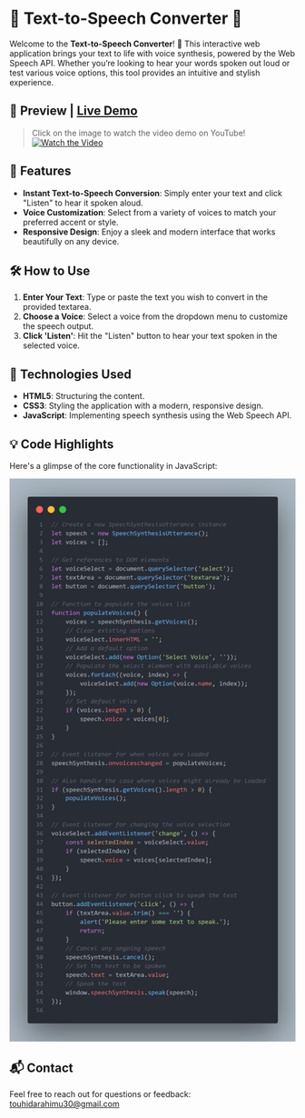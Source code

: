 # 🌟 Text-to-Speech Converter 🌟

Welcome to the **Text-to-Speech Converter**! 🚀 This interactive web application brings your text to life with voice synthesis, powered by the Web Speech API. Whether you’re looking to hear your words spoken out loud or test various voice options, this tool provides an intuitive and stylish experience.

## 📸 Preview | [Live Demo](https://lustrous-crepe-b7d565.netlify.app/) 



> Click on the image to watch the video demo on YouTube!
> [![Watch the Video](https://img.youtube.com/vi/V4eRZE3_jm0/maxresdefault.jpg)](https://www.youtube.com/watch?v=V4eRZE3_jm0)

## 🚀 Features

- **Instant Text-to-Speech Conversion**: Simply enter your text and click "Listen" to hear it spoken aloud.
- **Voice Customization**: Select from a variety of voices to match your preferred accent or style.
- **Responsive Design**: Enjoy a sleek and modern interface that works beautifully on any device.

## 🛠️ How to Use

1. **Enter Your Text**: Type or paste the text you wish to convert in the provided textarea.
2. **Choose a Voice**: Select a voice from the dropdown menu to customize the speech output.
3. **Click 'Listen'**: Hit the "Listen" button to hear your text spoken in the selected voice.

## 🧩 Technologies Used

- **HTML5**: Structuring the content.
- **CSS3**: Styling the application with a modern, responsive design.
- **JavaScript**: Implementing speech synthesis using the Web Speech API.

## 💡 Code Highlights

Here's a glimpse of the core functionality in JavaScript:

![Code Snippet](code.png)

## 📬 Contact

Feel free to reach out for questions or feedback: [touhidarahimu30@gmail.com](mailto:touhidarahimu30@gmail.com)
